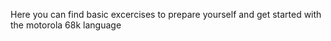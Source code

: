 Here you can find basic excercises to prepare yourself and get started with the motorola 68k language
